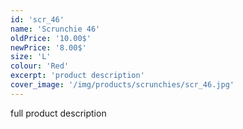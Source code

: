 ```yaml
---
id: 'scr_46'
name: 'Scrunchie 46'
oldPrice: '10.00$'
newPrice: '8.00$'
size: 'L'
colour: 'Red'
excerpt: 'product description'
cover_image: '/img/products/scrunchies/scr_46.jpg'
---
```

full product description
